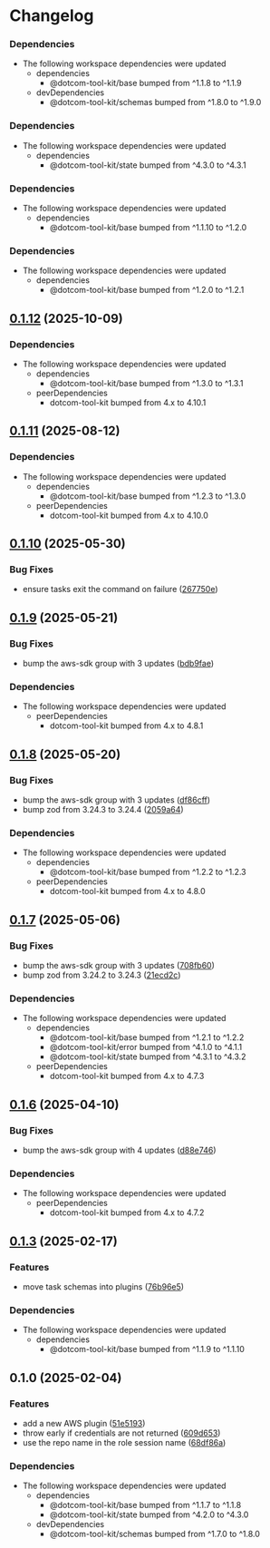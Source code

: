 # Changelog

### Dependencies

* The following workspace dependencies were updated
  * dependencies
    * @dotcom-tool-kit/base bumped from ^1.1.8 to ^1.1.9
  * devDependencies
    * @dotcom-tool-kit/schemas bumped from ^1.8.0 to ^1.9.0

### Dependencies

* The following workspace dependencies were updated
  * dependencies
    * @dotcom-tool-kit/state bumped from ^4.3.0 to ^4.3.1

### Dependencies

* The following workspace dependencies were updated
  * dependencies
    * @dotcom-tool-kit/base bumped from ^1.1.10 to ^1.2.0

### Dependencies

* The following workspace dependencies were updated
  * dependencies
    * @dotcom-tool-kit/base bumped from ^1.2.0 to ^1.2.1

## [0.1.12](https://github.com/Financial-Times/dotcom-tool-kit/compare/aws-v0.1.11...aws-v0.1.12) (2025-10-09)


### Dependencies

* The following workspace dependencies were updated
  * dependencies
    * @dotcom-tool-kit/base bumped from ^1.3.0 to ^1.3.1
  * peerDependencies
    * dotcom-tool-kit bumped from 4.x to 4.10.1

## [0.1.11](https://github.com/Financial-Times/dotcom-tool-kit/compare/aws-v0.1.10...aws-v0.1.11) (2025-08-12)


### Dependencies

* The following workspace dependencies were updated
  * dependencies
    * @dotcom-tool-kit/base bumped from ^1.2.3 to ^1.3.0
  * peerDependencies
    * dotcom-tool-kit bumped from 4.x to 4.10.0

## [0.1.10](https://github.com/Financial-Times/dotcom-tool-kit/compare/aws-v0.1.9...aws-v0.1.10) (2025-05-30)


### Bug Fixes

* ensure tasks exit the command on failure ([267750e](https://github.com/Financial-Times/dotcom-tool-kit/commit/267750e0baa467e513e95cbf69e8d53db5c886c1))

## [0.1.9](https://github.com/Financial-Times/dotcom-tool-kit/compare/aws-v0.1.8...aws-v0.1.9) (2025-05-21)


### Bug Fixes

* bump the aws-sdk group with 3 updates ([bdb9fae](https://github.com/Financial-Times/dotcom-tool-kit/commit/bdb9faeb1c51b6750fc22cbd1dc99ea419c5ef36))


### Dependencies

* The following workspace dependencies were updated
  * peerDependencies
    * dotcom-tool-kit bumped from 4.x to 4.8.1

## [0.1.8](https://github.com/Financial-Times/dotcom-tool-kit/compare/aws-v0.1.7...aws-v0.1.8) (2025-05-20)


### Bug Fixes

* bump the aws-sdk group with 3 updates ([df86cff](https://github.com/Financial-Times/dotcom-tool-kit/commit/df86cffeb81e39e4b496b8c862013bfad2a9cfd3))
* bump zod from 3.24.3 to 3.24.4 ([2059a64](https://github.com/Financial-Times/dotcom-tool-kit/commit/2059a64ff9ab1b246f5b4e6b5b66f465be596b9e))


### Dependencies

* The following workspace dependencies were updated
  * dependencies
    * @dotcom-tool-kit/base bumped from ^1.2.2 to ^1.2.3
  * peerDependencies
    * dotcom-tool-kit bumped from 4.x to 4.8.0

## [0.1.7](https://github.com/Financial-Times/dotcom-tool-kit/compare/aws-v0.1.6...aws-v0.1.7) (2025-05-06)


### Bug Fixes

* bump the aws-sdk group with 3 updates ([708fb60](https://github.com/Financial-Times/dotcom-tool-kit/commit/708fb60a1bf718bbf81b89493dd410e2976ce1d3))
* bump zod from 3.24.2 to 3.24.3 ([21ecd2c](https://github.com/Financial-Times/dotcom-tool-kit/commit/21ecd2ccaf42f11a78e0b6f06f5ef2352aa91703))


### Dependencies

* The following workspace dependencies were updated
  * dependencies
    * @dotcom-tool-kit/base bumped from ^1.2.1 to ^1.2.2
    * @dotcom-tool-kit/error bumped from ^4.1.0 to ^4.1.1
    * @dotcom-tool-kit/state bumped from ^4.3.1 to ^4.3.2
  * peerDependencies
    * dotcom-tool-kit bumped from 4.x to 4.7.3

## [0.1.6](https://github.com/Financial-Times/dotcom-tool-kit/compare/aws-v0.1.5...aws-v0.1.6) (2025-04-10)


### Bug Fixes

* bump the aws-sdk group with 4 updates ([d88e746](https://github.com/Financial-Times/dotcom-tool-kit/commit/d88e746bfadf8a8ddcd4d1692de07897cd796822))


### Dependencies

* The following workspace dependencies were updated
  * peerDependencies
    * dotcom-tool-kit bumped from 4.x to 4.7.2

## [0.1.3](https://github.com/Financial-Times/dotcom-tool-kit/compare/aws-v0.1.2...aws-v0.1.3) (2025-02-17)


### Features

* move task schemas into plugins ([76b96e5](https://github.com/Financial-Times/dotcom-tool-kit/commit/76b96e54ea0c9880bbedcc708ffde77638c8c267))


### Dependencies

* The following workspace dependencies were updated
  * dependencies
    * @dotcom-tool-kit/base bumped from ^1.1.9 to ^1.1.10

## 0.1.0 (2025-02-04)


### Features

* add a new AWS plugin ([51e5193](https://github.com/Financial-Times/dotcom-tool-kit/commit/51e5193b8676d58bcbb25017267a20f3a60afe8b))
* throw early if credentials are not returned ([609d653](https://github.com/Financial-Times/dotcom-tool-kit/commit/609d6538b0f6fd2b9cc31717b6652c59432bde90))
* use the repo name in the role session name ([68df86a](https://github.com/Financial-Times/dotcom-tool-kit/commit/68df86a9dc0c9c32781cad77139afc3b653092cf))


### Dependencies

* The following workspace dependencies were updated
  * dependencies
    * @dotcom-tool-kit/base bumped from ^1.1.7 to ^1.1.8
    * @dotcom-tool-kit/state bumped from ^4.2.0 to ^4.3.0
  * devDependencies
    * @dotcom-tool-kit/schemas bumped from ^1.7.0 to ^1.8.0
